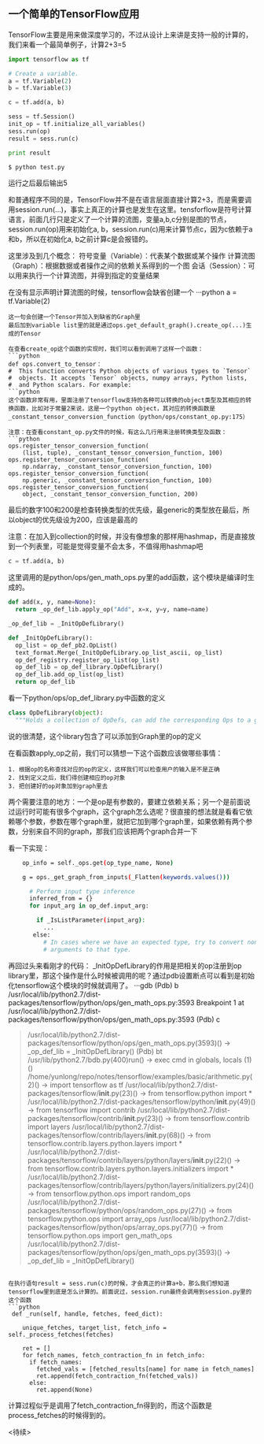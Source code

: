 
## 一个简单的TensorFlow应用

TensorFlow主要是用来做深度学习的，不过从设计上来讲是支持一般的计算的，我们来看一个最简单例子，计算2+3=5

```python
import tensorflow as tf

# Create a variable.
a = tf.Variable(2)
b = tf.Variable(3)

c = tf.add(a, b)

sess = tf.Session()
init_op = tf.initialize_all_variables()
sess.run(op)
result = sess.run(c)

print result
```

```sh
$ python test.py
```

运行之后最后输出5


和普通程序不同的是，TensorFlow并不是在语言层面直接计算2+3，而是需要调用session.run(...)，事实上真正的计算也是发生在这里。tensforflow是符号计算语言，前面几行只是定义了一个计算的流图，变量a,b,c分别是图的节点，session.run(op)用来初始化a, b，session.run(c)用来计算节点c，因为c依赖于a和b，所以在初始化a, b之前计算c是会报错的。

这里涉及到几个概念：
符号变量（Variable）：代表某个数据或某个操作
计算流图（Graph）：根据数据或者操作之间的依赖关系得到的一个图
会话（Session）：可以用来执行一个计算流图，并得到指定的变量结果

在没有显示声明计算流图的时候，tensorflow会缺省创建一个
···python
a = tf.Variable(2)
```
这一句会创建一个Tensor并加入到缺省的Graph里
最后加到variable list里的就是通过ops.get_default_graph().create_op(...)生成的Tensor

在查看create_op这个函数的实现时，我们可以看到调用了这样一个函数：
```python
def ops.convert_to_tensor：
#  This function converts Python objects of various types to `Tensor`
#  objects. It accepts `Tensor` objects, numpy arrays, Python lists,
#  and Python scalars. For example:
```python
这个函数非常有用，里面注册了tensorflow支持的各种可以转换的object类型及其相应的转换函数，比如对于常量2来说，这是一个python object，其对应的转换函数是_constant_tensor_conversion_function（python/ops/constant_op.py:175）

注意：在查看constant_op.py文件的时候，有这么几行用来注册转换类型及函数：
```python
ops.register_tensor_conversion_function(
    (list, tuple), _constant_tensor_conversion_function, 100)
ops.register_tensor_conversion_function(
    np.ndarray, _constant_tensor_conversion_function, 100)
ops.register_tensor_conversion_function(
    np.generic, _constant_tensor_conversion_function, 100)
ops.register_tensor_conversion_function(
    object, _constant_tensor_conversion_function, 200)
```

最后的数字100和200是检查转换类型的优先级，最generic的类型放在最后，所以object的优先级设为200，应该是最高的

注意：在加入到collection的时候，并没有像想象的那样用hashmap，而是直接放到一个列表里，可能是觉得变量不会太多，不值得用hashmap吧

```python
c = tf.add(a, b)
```
这里调用的是python/ops/gen_math_ops.py里的add函数，这个模块是编译时生成的。
```python
def add(x, y, name=None):
  return _op_def_lib.apply_op("Add", x=x, y=y, name=name)

_op_def_lib = _InitOpDefLibrary()

def _InitOpDefLibrary():
  op_list = op_def_pb2.OpList()
  text_format.Merge(_InitOpDefLibrary.op_list_ascii, op_list)
  op_def_registry.register_op_list(op_list)
  op_def_lib = op_def_library.OpDefLibrary()
  op_def_lib.add_op_list(op_list)
  return op_def_lib
```

看一下python/ops/op_def_library.py中函数的定义
```python
class OpDefLibrary(object):
  """Holds a collection of OpDefs, can add the corresponding Ops to a graph."""
```
说的很清楚，这个library包含了可以添加到Graph里的op的定义

在看函数apply_op之前，我们可以猜想一下这个函数应该做哪些事情：

	1. 根据op的名称查找对应的op的定义，这样我们可以检查用户的输入是不是正确
	2. 找到定义之后，我们得创建相应的op对象
	3. 把创建好的op对象加到graph里去 


两个需要注意的地方：一个是op是有参数的，要建立依赖关系；另一个是前面说过运行时可能有很多个graph，这个graph怎么选呢？很直接的想法就是看看它依赖哪个参数，参数在哪个graph里，就把它加到哪个graph里，如果依赖有两个参数，分别来自不同的graph，那我们应该把两个graph合并一下

看一下实现：
```sh
    op_info = self._ops.get(op_type_name, None)

    g = ops._get_graph_from_inputs(_Flatten(keywords.values()))

      # Perform input type inference
      inferred_from = {}
      for input_arg in op_def.input_arg:

        if _IsListParameter(input_arg):
          ... 
       else:
          # In cases where we have an expected type, try to convert non-Tensor
          # arguments to that type.
```

再回过头来看刚才的代码：
_InitOpDefLibrary的作用是把相关的op注册到op library里，那这个操作是什么时候被调用的呢？通过pdb设置断点可以看到是初始化tensorflow这个模块的时候就调用了。
···gdb
(Pdb) b /usr/local/lib/python2.7/dist-packages/tensorflow/python/ops/gen_math_ops.py:3593
Breakpoint 1 at /usr/local/lib/python2.7/dist-packages/tensorflow/python/ops/gen_math_ops.py:3593
(Pdb) c
> /usr/local/lib/python2.7/dist-packages/tensorflow/python/ops/gen_math_ops.py(3593)<module>()
-> _op_def_lib = _InitOpDefLibrary()
(Pdb) bt
  /usr/lib/python2.7/bdb.py(400)run()
-> exec cmd in globals, locals
  <string>(1)<module>()
  /home/yunlong/repo/notes/tensorflow/examples/basic/arithmetic.py(2)<module>()
-> import tensorflow as tf
  /usr/local/lib/python2.7/dist-packages/tensorflow/__init__.py(23)<module>()
-> from tensorflow.python import *
  /usr/local/lib/python2.7/dist-packages/tensorflow/python/__init__.py(49)<module>()
-> from tensorflow import contrib
  /usr/local/lib/python2.7/dist-packages/tensorflow/contrib/__init__.py(23)<module>()
-> from tensorflow.contrib import layers
  /usr/local/lib/python2.7/dist-packages/tensorflow/contrib/layers/__init__.py(68)<module>()
-> from tensorflow.contrib.layers.python.layers import *
  /usr/local/lib/python2.7/dist-packages/tensorflow/contrib/layers/python/layers/__init__.py(22)<module>()
-> from tensorflow.contrib.layers.python.layers.initializers import *
  /usr/local/lib/python2.7/dist-packages/tensorflow/contrib/layers/python/layers/initializers.py(24)<module>()
-> from tensorflow.python.ops import random_ops
  /usr/local/lib/python2.7/dist-packages/tensorflow/python/ops/random_ops.py(27)<module>()
-> from tensorflow.python.ops import array_ops
  /usr/local/lib/python2.7/dist-packages/tensorflow/python/ops/array_ops.py(77)<module>()
-> from tensorflow.python.ops import gen_math_ops
> /usr/local/lib/python2.7/dist-packages/tensorflow/python/ops/gen_math_ops.py(3593)<module>()
-> _op_def_lib = _InitOpDefLibrary()
```

在执行语句result = sess.run(c)的时候，才会真正的计算a+b，那么我们想知道tensorflow里到底是怎么计算的。前面说过，session.run最终会调用到session.py里的这个函数
```python
 def _run(self, handle, fetches, feed_dict):

    unique_fetches, target_list, fetch_info = self._process_fetches(fetches)

    ret = []
    for fetch_names, fetch_contraction_fn in fetch_info:
      if fetch_names:
        fetched_vals = [fetched_results[name] for name in fetch_names]
        ret.append(fetch_contraction_fn(fetched_vals))
      else:
        ret.append(None)
```
计算过程似乎是调用了fetch_contraction_fn得到的，而这个函数是process_fetches的时候得到的。

<待续>

